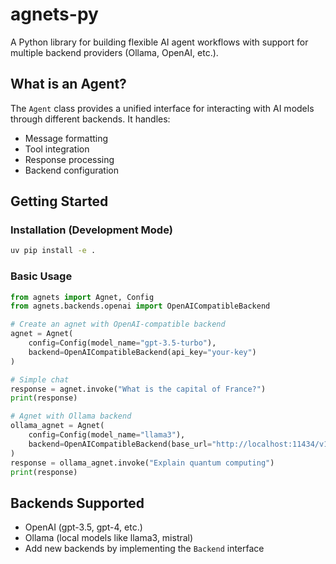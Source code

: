 # agnets-py

A Python library for building flexible AI agent workflows with support for multiple backend providers (Ollama, OpenAI, etc.).

## What is an Agent?

The `Agent` class provides a unified interface for interacting with AI models through different backends. It handles:
- Message formatting
- Tool integration
- Response processing
- Backend configuration

## Getting Started

### Installation (Development Mode)
```bash
uv pip install -e .
```

### Basic Usage
```python
from agnets import Agnet, Config
from agnets.backends.openai import OpenAICompatibleBackend

# Create an agnet with OpenAI-compatible backend
agnet = Agnet(
    config=Config(model_name="gpt-3.5-turbo"),
    backend=OpenAICompatibleBackend(api_key="your-key")
)

# Simple chat
response = agnet.invoke("What is the capital of France?")
print(response)

# Agnet with Ollama backend
ollama_agnet = Agnet(
    config=Config(model_name="llama3"),
    backend=OpenAICompatibleBackend(base_url="http://localhost:11434/v1")
)
response = ollama_agnet.invoke("Explain quantum computing")
print(response)
```

## Backends Supported
- OpenAI (gpt-3.5, gpt-4, etc.)
- Ollama (local models like llama3, mistral)
- Add new backends by implementing the `Backend` interface
